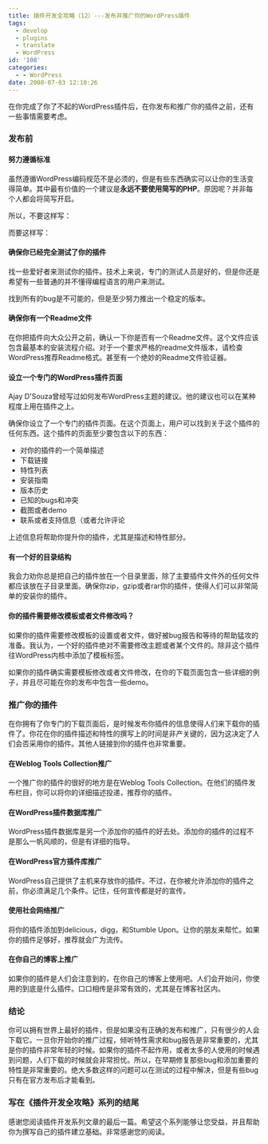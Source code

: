 ```yaml
---
title: 插件开发全攻略（12）---发布并推广你的WordPress插件
tags:
  - develop
  - plugins
  - translate
  - WordPress
id: '108'
categories:
  - - WordPress
date: 2008-07-03 12:10:26
---
```


在你完成了你了不起的WordPress插件后，在你发布和推广你的插件之前，还有一些事情需要考虑。

### 发布前

#### 努力遵循标准

虽然遵循WordPress编码规范不是必须的，但是有些东西确实可以让你的生活变得简单。其中最有价值的一个建议是**永远不要使用简写的PHP**。原因呢？并非每个人都会将简写开启。
<!-- more -->
所以，不要这样写：

而要这样写：

#### 确保你已经完全测试了你的插件

找一些爱好者来测试你的插件。技术上来说，专门的测试人员是好的，但是你还是希望有一些普通的并不懂得编程语言的用户来测试。

找到所有的bug是不可能的，但是至少努力推出一个稳定的版本。

#### 确保你有一个Readme文件

在你把插件向大众公开之前，确认一下你是否有一个Readme文件。这个文件应该包含最基本的安装流程介绍。对于一个要求严格的readme文件版本，请检查WordPress推荐Readme格式。甚至有一个绝妙的Readme文件验证器。

#### 设立一个专门的WordPress插件页面

Ajay D'Souza曾经写过如何发布WordPress主题的建议。他的建议也可以在某种程度上用在插件之上。

确保你设立了一个专门的插件页面。在这个页面上，用户可以找到关于这个插件的任何东西。这个插件的页面至少要包含以下的东西：

*   对你的插件的一个简单描述
*   下载链接
*   特性列表
*   安装指南
*   版本历史
*   已知的bugs和冲突
*   截图或者demo
*   联系或者支持信息（或者允许评论

上述信息将帮助你提升你的插件，尤其是描述和特性部分。

#### 有一个好的目录结构

我会力劝你总是把自己的插件放在一个目录里面，除了主要插件文件外的任何文件都应该放在子目录里面。确保你zip，gzip或者rar你的插件，使得人们可以非常简单的安装你的插件。

#### 你的插件需要修改模板或者文件修改吗？

如果你的插件需要修改模板的设置或者文件，做好被bug报告和等待的帮助猛攻的准备。我认为，一个好的插件绝对不需要修改主题或者某个文件的。除非这个插件往WordPress内核中添加了模板标签。

如果你的插件确实需要模板修改或者文件修改，在你的下载页面包含一些详细的例子，并且尽可能在你的发布中包含一些demo。

### 推广你的插件

在你拥有了你专门的下载页面后，是时候发布你插件的信息使得人们来下载你的插件了。你花在你的插件描述和特性的撰写上的时间是非产关键的，因为这决定了人们会否采用你的插件。其他人链接到你的插件也非常重要。

#### 在Weblog Tools Collection推广

一个推广你的插件的很好的地方是在Weblog Tools Collection。在他们的插件发布栏目，你可以将你的详细描述投递，推荐你的插件。

#### 在WordPress插件数据库推广

WordPress插件数据库是另一个添加你的插件的好去处。添加你的插件的过程不是那么一帆风顺的，但是有详细的指导。

#### 在WordPress官方插件库推广

WordPress自己提供了主机来存放你的插件。不过，在你被允许添加你的插件之前，你必须满足几个条件。记住，任何宣传都是好的宣传。

#### 使用社会网络推广

将你的插件添加到delicious，digg，和Stumble Upon。让你的朋友来帮忙。如果你的插件足够好，推荐就会广为流传。

#### 在你自己的博客上推广

如果你的插件是人们会注意到的，在你自己的博客上使用吧。人们会开始问，你使用的到底是什么插件。口口相传是非常有效的，尤其是在博客社区内。

### 结论

你可以拥有世界上最好的插件，但是如果没有正确的发布和推广，只有很少的人会下载它。一旦你开始你的推广过程，倾听特性需求和bug报告是非常重要的，尤其是你的插件非常年轻的时候。如果你的插件不起作用，或者太多的人使用的时候遇到问题，人们下载的时候就会非常担忧。所以，在早期修复那些bug和添加重要的特性是非常重要的。绝大多数这样的问题可以在测试的过程中解决，但是有些bug只有在官方发布后才能看到。

### 写在《插件开发全攻略》系列的结尾

感谢您阅读插件开发系列文章的最后一篇。希望这个系列能够让您受益，并且帮助你为撰写自己的插件建立基础。非常感谢您的阅读。